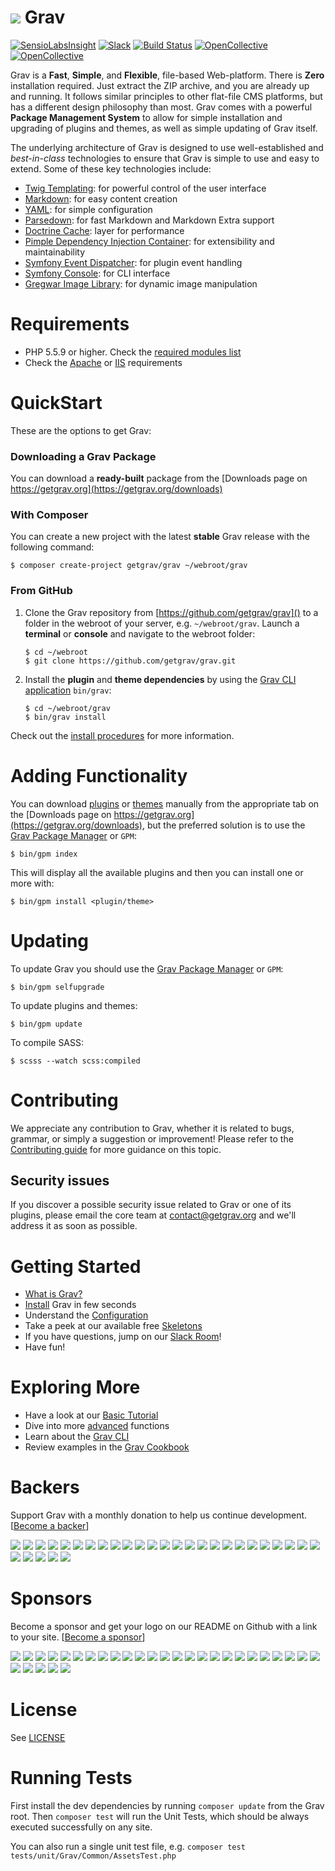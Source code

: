 # ![](https://avatars1.githubusercontent.com/u/8237355?v=2&s=50) Grav

[![SensioLabsInsight](https://insight.sensiolabs.com/projects/cfd20465-d0f8-4a0a-8444-467f5b5f16ad/mini.png)](https://insight.sensiolabs.com/projects/cfd20465-d0f8-4a0a-8444-467f5b5f16ad) [![Slack](https://grav-chat.now.sh/badge.svg)](https://chat.getgrav.org) [![Build Status](https://travis-ci.org/getgrav/grav.svg?branch=develop)](https://travis-ci.org/getgrav/grav) [![OpenCollective](https://opencollective.com/grav/backers/badge.svg)](#backers) [![OpenCollective](https://opencollective.com/grav/sponsors/badge.svg)](#sponsors)

Grav is a **Fast**, **Simple**, and **Flexible**, file-based Web-platform.  There is **Zero** installation required.  Just extract the ZIP archive, and you are already up and running.  It follows similar principles to other flat-file CMS platforms, but has a different design philosophy than most. Grav comes with a powerful **Package Management System** to allow for simple installation and upgrading of plugins and themes, as well as simple updating of Grav itself.

The underlying architecture of Grav is designed to use well-established and _best-in-class_ technologies to ensure that Grav is simple to use and easy to extend. Some of these key technologies include:

* [Twig Templating](http://twig.sensiolabs.org/): for powerful control of the user interface
* [Markdown](http://en.wikipedia.org/wiki/Markdown): for easy content creation
* [YAML](http://yaml.org): for simple configuration
* [Parsedown](http://parsedown.org/): for fast Markdown and Markdown Extra support
* [Doctrine Cache](http://doctrine-orm.readthedocs.io/projects/doctrine-orm/en/latest/reference/caching.html): layer for performance
* [Pimple Dependency Injection Container](http://pimple.sensiolabs.org/): for extensibility and maintainability
* [Symfony Event Dispatcher](http://symfony.com/doc/current/components/event_dispatcher/introduction.html): for plugin event handling
* [Symfony Console](http://symfony.com/doc/current/components/console/introduction.html): for CLI interface
* [Gregwar Image Library](https://github.com/Gregwar/Image): for dynamic image manipulation

# Requirements

- PHP 5.5.9 or higher. Check the [required modules list](https://learn.getgrav.org/basics/requirements#php-requirements)
- Check the [Apache](https://learn.getgrav.org/basics/requirements#apache-requirements) or [IIS](https://learn.getgrav.org/basics/requirements#iis-requirements) requirements

# QuickStart

These are the options to get Grav:

### Downloading a Grav Package

You can download a **ready-built** package from the [Downloads page on https://getgrav.org](https://getgrav.org/downloads)

### With Composer

You can create a new project with the latest **stable** Grav release with the following command:

```
$ composer create-project getgrav/grav ~/webroot/grav
```

### From GitHub

1. Clone the Grav repository from [https://github.com/getgrav/grav]() to a folder in the webroot of your server, e.g. `~/webroot/grav`. Launch a **terminal** or **console** and navigate to the webroot folder:
   ```
   $ cd ~/webroot
   $ git clone https://github.com/getgrav/grav.git
   ```

2. Install the **plugin** and **theme dependencies** by using the [Grav CLI application](https://learn.getgrav.org/advanced/grav-cli) `bin/grav`:
   ```
   $ cd ~/webroot/grav
   $ bin/grav install
   ```

Check out the [install procedures](https://learn.getgrav.org/basics/installation) for more information.

# Adding Functionality

You can download [plugins](https://getgrav.org/downloads/plugins) or [themes](https://getgrav.org/downloads/themes) manually from the appropriate tab on the [Downloads page on https://getgrav.org](https://getgrav.org/downloads), but the preferred solution is to use the [Grav Package Manager](https://learn.getgrav.org/advanced/grav-gpm) or `GPM`:

```
$ bin/gpm index
```

This will display all the available plugins and then you can install one or more with:

```
$ bin/gpm install <plugin/theme>
```

# Updating

To update Grav you should use the [Grav Package Manager](https://learn.getgrav.org/advanced/grav-gpm) or `GPM`:

```
$ bin/gpm selfupgrade
```

To update plugins and themes:

```
$ bin/gpm update
```

To compile SASS:
```
$ scsss --watch scss:compiled
```

# Contributing
We appreciate any contribution to Grav, whether it is related to bugs, grammar, or simply a suggestion or improvement! Please refer to the [Contributing guide](CONTRIBUTING.md) for more guidance on this topic.

## Security issues
If you discover a possible security issue related to Grav or one of its plugins, please email the core team at contact@getgrav.org and we'll address it as soon as possible.

# Getting Started

* [What is Grav?](https://learn.getgrav.org/basics/what-is-grav)
* [Install](https://learn.getgrav.org/basics/installation) Grav in few seconds
* Understand the [Configuration](https://learn.getgrav.org/basics/grav-configuration)
* Take a peek at our available free [Skeletons](https://getgrav.org/downloads/skeletons)
* If you have questions, jump on our [Slack Room](https://getgrav.org/slack)!
* Have fun!

# Exploring More

* Have a look at our [Basic Tutorial](https://learn.getgrav.org/basics/basic-tutorial)
* Dive into more [advanced](https://learn.getgrav.org/advanced) functions
* Learn about the [Grav CLI](https://learn.getgrav.org/cli-console/grav-cli)
* Review examples in the [Grav Cookbook](https://learn.getgrav.org/cookbook)

# Backers
Support Grav with a monthly donation to help us continue development. [[Become a backer](https://opencollective.com/grav#backer)]

<a href="https://opencollective.com/grav/backer/0/website" target="_blank"><img src="https://opencollective.com/grav/backer/0/avatar.svg"></a>
<a href="https://opencollective.com/grav/backer/1/website" target="_blank"><img src="https://opencollective.com/grav/backer/1/avatar.svg"></a>
<a href="https://opencollective.com/grav/backer/2/website" target="_blank"><img src="https://opencollective.com/grav/backer/2/avatar.svg"></a>
<a href="https://opencollective.com/grav/backer/3/website" target="_blank"><img src="https://opencollective.com/grav/backer/3/avatar.svg"></a>
<a href="https://opencollective.com/grav/backer/4/website" target="_blank"><img src="https://opencollective.com/grav/backer/4/avatar.svg"></a>
<a href="https://opencollective.com/grav/backer/5/website" target="_blank"><img src="https://opencollective.com/grav/backer/5/avatar.svg"></a>
<a href="https://opencollective.com/grav/backer/6/website" target="_blank"><img src="https://opencollective.com/grav/backer/6/avatar.svg"></a>
<a href="https://opencollective.com/grav/backer/7/website" target="_blank"><img src="https://opencollective.com/grav/backer/7/avatar.svg"></a>
<a href="https://opencollective.com/grav/backer/8/website" target="_blank"><img src="https://opencollective.com/grav/backer/8/avatar.svg"></a>
<a href="https://opencollective.com/grav/backer/9/website" target="_blank"><img src="https://opencollective.com/grav/backer/9/avatar.svg"></a>
<a href="https://opencollective.com/grav/backer/10/website" target="_blank"><img src="https://opencollective.com/grav/backer/10/avatar.svg"></a>
<a href="https://opencollective.com/grav/backer/11/website" target="_blank"><img src="https://opencollective.com/grav/backer/11/avatar.svg"></a>
<a href="https://opencollective.com/grav/backer/12/website" target="_blank"><img src="https://opencollective.com/grav/backer/12/avatar.svg"></a>
<a href="https://opencollective.com/grav/backer/13/website" target="_blank"><img src="https://opencollective.com/grav/backer/13/avatar.svg"></a>
<a href="https://opencollective.com/grav/backer/14/website" target="_blank"><img src="https://opencollective.com/grav/backer/14/avatar.svg"></a>
<a href="https://opencollective.com/grav/backer/15/website" target="_blank"><img src="https://opencollective.com/grav/backer/15/avatar.svg"></a>
<a href="https://opencollective.com/grav/backer/16/website" target="_blank"><img src="https://opencollective.com/grav/backer/16/avatar.svg"></a>
<a href="https://opencollective.com/grav/backer/17/website" target="_blank"><img src="https://opencollective.com/grav/backer/17/avatar.svg"></a>
<a href="https://opencollective.com/grav/backer/18/website" target="_blank"><img src="https://opencollective.com/grav/backer/18/avatar.svg"></a>
<a href="https://opencollective.com/grav/backer/19/website" target="_blank"><img src="https://opencollective.com/grav/backer/19/avatar.svg"></a>
<a href="https://opencollective.com/grav/backer/20/website" target="_blank"><img src="https://opencollective.com/grav/backer/20/avatar.svg"></a>
<a href="https://opencollective.com/grav/backer/21/website" target="_blank"><img src="https://opencollective.com/grav/backer/21/avatar.svg"></a>
<a href="https://opencollective.com/grav/backer/22/website" target="_blank"><img src="https://opencollective.com/grav/backer/22/avatar.svg"></a>
<a href="https://opencollective.com/grav/backer/23/website" target="_blank"><img src="https://opencollective.com/grav/backer/23/avatar.svg"></a>
<a href="https://opencollective.com/grav/backer/24/website" target="_blank"><img src="https://opencollective.com/grav/backer/24/avatar.svg"></a>
<a href="https://opencollective.com/grav/backer/25/website" target="_blank"><img src="https://opencollective.com/grav/backer/25/avatar.svg"></a>
<a href="https://opencollective.com/grav/backer/26/website" target="_blank"><img src="https://opencollective.com/grav/backer/26/avatar.svg"></a>
<a href="https://opencollective.com/grav/backer/27/website" target="_blank"><img src="https://opencollective.com/grav/backer/27/avatar.svg"></a>
<a href="https://opencollective.com/grav/backer/28/website" target="_blank"><img src="https://opencollective.com/grav/backer/28/avatar.svg"></a>
<a href="https://opencollective.com/grav/backer/29/website" target="_blank"><img src="https://opencollective.com/grav/backer/29/avatar.svg"></a>


# Sponsors
Become a sponsor and get your logo on our README on Github with a link to your site. [[Become a sponsor](https://opencollective.com/grav#sponsor)]

<a href="https://opencollective.com/grav/sponsor/0/website" target="_blank"><img src="https://opencollective.com/grav/sponsor/0/avatar.svg"></a>
<a href="https://opencollective.com/grav/sponsor/1/website" target="_blank"><img src="https://opencollective.com/grav/sponsor/1/avatar.svg"></a>
<a href="https://opencollective.com/grav/sponsor/2/website" target="_blank"><img src="https://opencollective.com/grav/sponsor/2/avatar.svg"></a>
<a href="https://opencollective.com/grav/sponsor/3/website" target="_blank"><img src="https://opencollective.com/grav/sponsor/3/avatar.svg"></a>
<a href="https://opencollective.com/grav/sponsor/4/website" target="_blank"><img src="https://opencollective.com/grav/sponsor/4/avatar.svg"></a>
<a href="https://opencollective.com/grav/sponsor/5/website" target="_blank"><img src="https://opencollective.com/grav/sponsor/5/avatar.svg"></a>
<a href="https://opencollective.com/grav/sponsor/6/website" target="_blank"><img src="https://opencollective.com/grav/sponsor/6/avatar.svg"></a>
<a href="https://opencollective.com/grav/sponsor/7/website" target="_blank"><img src="https://opencollective.com/grav/sponsor/7/avatar.svg"></a>
<a href="https://opencollective.com/grav/sponsor/8/website" target="_blank"><img src="https://opencollective.com/grav/sponsor/8/avatar.svg"></a>
<a href="https://opencollective.com/grav/sponsor/9/website" target="_blank"><img src="https://opencollective.com/grav/sponsor/9/avatar.svg"></a>
<a href="https://opencollective.com/grav/sponsor/10/website" target="_blank"><img src="https://opencollective.com/grav/sponsor/10/avatar.svg"></a>
<a href="https://opencollective.com/grav/sponsor/11/website" target="_blank"><img src="https://opencollective.com/grav/sponsor/11/avatar.svg"></a>
<a href="https://opencollective.com/grav/sponsor/12/website" target="_blank"><img src="https://opencollective.com/grav/sponsor/12/avatar.svg"></a>
<a href="https://opencollective.com/grav/sponsor/13/website" target="_blank"><img src="https://opencollective.com/grav/sponsor/13/avatar.svg"></a>
<a href="https://opencollective.com/grav/sponsor/14/website" target="_blank"><img src="https://opencollective.com/grav/sponsor/14/avatar.svg"></a>
<a href="https://opencollective.com/grav/sponsor/15/website" target="_blank"><img src="https://opencollective.com/grav/sponsor/15/avatar.svg"></a>
<a href="https://opencollective.com/grav/sponsor/16/website" target="_blank"><img src="https://opencollective.com/grav/sponsor/16/avatar.svg"></a>
<a href="https://opencollective.com/grav/sponsor/17/website" target="_blank"><img src="https://opencollective.com/grav/sponsor/17/avatar.svg"></a>
<a href="https://opencollective.com/grav/sponsor/18/website" target="_blank"><img src="https://opencollective.com/grav/sponsor/18/avatar.svg"></a>
<a href="https://opencollective.com/grav/sponsor/19/website" target="_blank"><img src="https://opencollective.com/grav/sponsor/19/avatar.svg"></a>
<a href="https://opencollective.com/grav/sponsor/20/website" target="_blank"><img src="https://opencollective.com/grav/sponsor/20/avatar.svg"></a>
<a href="https://opencollective.com/grav/sponsor/21/website" target="_blank"><img src="https://opencollective.com/grav/sponsor/21/avatar.svg"></a>
<a href="https://opencollective.com/grav/sponsor/22/website" target="_blank"><img src="https://opencollective.com/grav/sponsor/22/avatar.svg"></a>
<a href="https://opencollective.com/grav/sponsor/23/website" target="_blank"><img src="https://opencollective.com/grav/sponsor/23/avatar.svg"></a>
<a href="https://opencollective.com/grav/sponsor/24/website" target="_blank"><img src="https://opencollective.com/grav/sponsor/24/avatar.svg"></a>
<a href="https://opencollective.com/grav/sponsor/25/website" target="_blank"><img src="https://opencollective.com/grav/sponsor/25/avatar.svg"></a>
<a href="https://opencollective.com/grav/sponsor/26/website" target="_blank"><img src="https://opencollective.com/grav/sponsor/26/avatar.svg"></a>
<a href="https://opencollective.com/grav/sponsor/27/website" target="_blank"><img src="https://opencollective.com/grav/sponsor/27/avatar.svg"></a>
<a href="https://opencollective.com/grav/sponsor/28/website" target="_blank"><img src="https://opencollective.com/grav/sponsor/28/avatar.svg"></a>
<a href="https://opencollective.com/grav/sponsor/29/website" target="_blank"><img src="https://opencollective.com/grav/sponsor/29/avatar.svg"></a>

# License

See [LICENSE](LICENSE.txt)


[gitflow-model]: http://nvie.com/posts/a-successful-git-branching-model/
[gitflow-extensions]: https://github.com/nvie/gitflow

# Running Tests

First install the dev dependencies by running `composer update` from the Grav root.
Then `composer test` will run the Unit Tests, which should be always executed successfully on any site.

You can also run a single unit test file, e.g. `composer test tests/unit/Grav/Common/AssetsTest.php`
